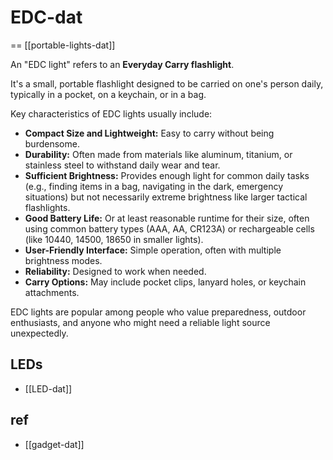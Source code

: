 
# EDC-dat

== [[portable-lights-dat]]

An "EDC light" refers to an **Everyday Carry flashlight**.

It's a small, portable flashlight designed to be carried on one's person daily, typically in a pocket, on a keychain, or in a bag.

Key characteristics of EDC lights usually include:

*   **Compact Size and Lightweight:** Easy to carry without being burdensome.
*   **Durability:** Often made from materials like aluminum, titanium, or stainless steel to withstand daily wear and tear.
*   **Sufficient Brightness:** Provides enough light for common daily tasks (e.g., finding items in a bag, navigating in the dark, emergency situations) but not necessarily extreme brightness like larger tactical flashlights.
*   **Good Battery Life:** Or at least reasonable runtime for their size, often using common battery types (AAA, AA, CR123A) or rechargeable cells (like 10440, 14500, 18650 in smaller lights).
*   **User-Friendly Interface:** Simple operation, often with multiple brightness modes.
*   **Reliability:** Designed to work when needed.
*   **Carry Options:** May include pocket clips, lanyard holes, or keychain attachments.

EDC lights are popular among people who value preparedness, outdoor enthusiasts, and anyone who might need a reliable light source unexpectedly.


## LEDs 

- [[LED-dat]] 


## ref 

- [[gadget-dat]]